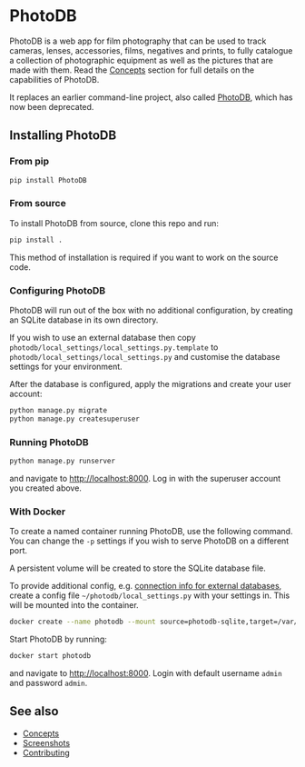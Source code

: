 # PhotoDB

PhotoDB is a web app for film photography that can be used to track cameras, lenses, accessories, films, negatives and prints, to fully
catalogue a collection of photographic equipment as well as the pictures that are made with them. Read the [Concepts](docs/CONCEPTS.md)
section for full details on the capabilities of PhotoDB.

It replaces an earlier command-line project, also called [PhotoDB](https://github.com/djjudas21/photodb-perl), which has now been deprecated.

## Installing PhotoDB

### From pip

```sh
pip install PhotoDB
```

### From source

To install PhotoDB from source, clone this repo and run:

```sh
pip install .
```

This method of installation is required if you want to work on the source code.

### Configuring PhotoDB

PhotoDB will run out of the box with no additional configuration, by creating an SQLite database in its own directory.

If you wish to use an external database then copy `photodb/local_settings/local_settings.py.template` to
`photodb/local_settings/local_settings.py` and customise the database settings for your environment.

After the database is configured, apply the migrations and create your user account:

```sh
python manage.py migrate
python manage.py createsuperuser
```

### Running PhotoDB

```sh
python manage.py runserver
```

and navigate to [http://localhost:8000](http://localhost:8000). Log in with the superuser account you created above.

### With Docker

To create a named container running PhotoDB, use the following command. You can change the `-p` settings
if you wish to serve PhotoDB on a different port.

A persistent volume will be created to store the SQLite database file.

To provide additional config, e.g. [connection info for external databases](https://docs.djangoproject.com/en/2.2/ref/settings/#databases),
create a config file `~/photodb/local_settings.py` with your settings in. This will be mounted into the container.

```sh
docker create --name photodb --mount source=photodb-sqlite,target=/var/www/photodb/db -v "$HOME/photodb":/var/www/photodb/photodb/local_settings -p 8000:8000 djjudas21/photodb
```

Start PhotoDB by running:

```sh
docker start photodb
```

and navigate to [http://localhost:8000](http://localhost:8000). Login with default username `admin` and password `admin`.

## See also

* [Concepts](docs/CONCEPTS.md)
* [Screenshots](docs/SCREENSHOTS.md)
* [Contributing](docs/CONTRIBUTING.md)
